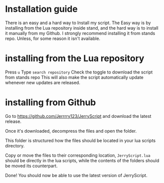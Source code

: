 # Installation guide

There is an easy and a hard way to Install my script. The Easy way is by installing from the Lua repository inside stand, and the hard way is to install it manually from my Github. I strongly recommend installing it from stands repo. Unless, for some reason it isn't available.

# installing from the Lua repository

Press `u`
Type `search repository`
Check the toggle to download the script from stands repo
This will also make the script automatically update whenever new updates are released.


# installing from Github

Go to https://github.com/Jerrrry123/JerryScript and download the latest release.

Once it's downloaded, decompress the files and open the folder.

This folder is structured how the files should be located in your lua scripts directory.

Copy or move the files to their corresponding location, `JerryScript.lua` should be directly in the lua scripts, while the contents of the folders should be moved its counterpart.



Done! You should now be able to use the latest version of JerryScript.